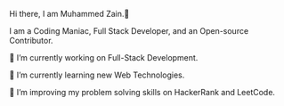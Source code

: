  Hi there, I am Muhammed Zain.👋
 
 I am a Coding Maniac, Full Stack Developer, and an Open-source Contributor.

🔭  I’m currently working on Full-Stack Development.

 🌱 I’m currently learning new Web Technologies.

👯 I’m improving my problem solving skills on HackerRank and LeetCode.
